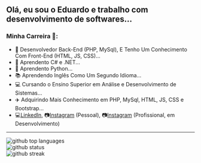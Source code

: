 ## Olá, eu sou o Eduardo e trabalho com desenvolvimento de softwares...

### Minha Carreira :rocket::

- 🔭 Desenvolvedor Back-End (PHP, MySql), E Tenho Um Conhecimento Com Front-End (HTML, JS, CSS)...
- 🌱 Aprendento C# e .NET...
- 🌱 Aprendento Python...
- :books: Aprendendo Inglês Como Um Segundo Idioma...
- :computer: Cursando o Ensino Superior em Análise e Desenvolvimento de Sistemas...
- :airplane: Adquirindo Mais Conhecimento em PHP, MySql, HTML, JS, CSS e Bootstrap...
- 💻[LinkedIn](https://www.linkedin.com/in/eduardo-moreira-a0980a157/), 📷[Instagram](https://www.instagram.com/eddu.moreira/) (Pessoal), 📷[Instagram](https://www.instagram.com/moreira.sza/) (Profissional, em Desenvolvimento)

---

<div class="flex w-full flex-col items-center">
    <img class="output" src="https://github-readme-stats.vercel.app/api/top-langs/?username=EduardoMoreiraDeSouza&amp;theme=vue-dark&amp;show_icons=true&amp;hide_border=false&amp;" alt="github top languages"><br/>
    <img class="output" src="https://github-readme-stats.vercel.app/api?username=EduardoMoreiraDeSouza&amp;theme=vue-dark&amp;show_icons=true&amp;hide_border=false&amp;count_private=true" alt="github status"><br/>
    <img class="output" src="https://github-readme-streak-stats.herokuapp.com/?user=EduardoMoreiraDeSouza&amp;theme=vue-dark&amp;hide_border=false" alt="github streak"><br/>
</div>
